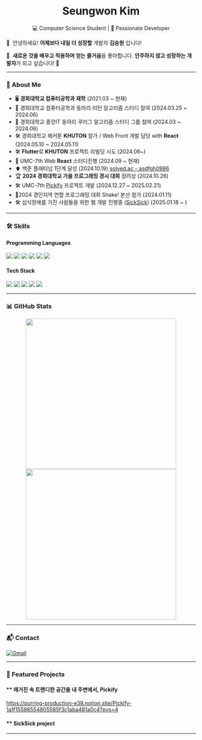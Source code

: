 <h1 align="center">Seungwon Kim</h1>
<p align="center">
  💻 Computer Science Student | 🚀 Passionate Developer

  🙌  안녕하세요! **어제보다 내일 더 성장할** 개발자 **김승원** 입니다!

👾  **새로운 것을 배우고 적용하며 얻는 즐거움**을 좋아합니다. **안주하지 않고 성장하는 개발자**가 되고 싶습니다! 🌱
</p>

---

### 📌 About Me  
- 🖥️ **경희대학교 컴퓨터공학과 재학**  (2021.03 ~ 현재)
- 📖 경희대학교 컴퓨터공학과 동아리 리턴 알고리즘 스터디 참여 (2024.03.25 ~ 2024.06)
- 📖 경희대학교 중앙IT 동아리 쿠러그 알고리즘 스터디 그룹 참여 (2024.03 ~ 2024.06)
- 🛠️ 경희대학교 해커톤 **KHUTON** 참가 / Web Front 개발 담당 with **React** (2024.05.10 ~ 2024.05.11)
- 🛠️ **Flutter**로 **KHUTON** 프로젝트 리빌딩 시도 (2024.06~)
- 📖 UMC-7th Web **React** 스터디진행 (2024.09 ~ 현재)
- ⬆️ 백준 플래티넘 1단계 달성 (2024.10.19) [solved.ac - asdfgh0986](https://solved.ac/profile/asdfgh0986)
- 🏆 **2024 경희대학교 가을 프로그래밍 경시 대회** 장려상 (2024.10.26)
- 🛠️ UMC-7th [Pickify](https://github.com/Team-Pickify/Pickfy-FE) 프로젝트 개발 (2024.12.27 ~ 2025.02.21)
- 🚩2024 경인지역 연합 프로그래밍 대회 Shake! 본선 참가 (2024.01.11)
- 🛠️ 섭식장애를 가진 사람들을 위한 웹 개발 진행중 ([SickSick](https://github.com/SickSickproject/SickSick-FE)) (2025.01.18 ~ )

---

### 🛠️ Skills  
#### **Programming Languages**  
<p align="left">
  <img src="https://img.shields.io/badge/C-00599C?style=for-the-badge&logo=c&logoColor=white">
  <img src="https://img.shields.io/badge/C%2B%2B-00599C?style=for-the-badge&logo=c%2B%2B&logoColor=white">
  <img src="https://img.shields.io/badge/Dart-0175C2?style=for-the-badge&logo=dart&logoColor=white">
  <img src="https://img.shields.io/badge/HTML-E34F26?style=for-the-badge&logo=html5&logoColor=white">
  <img src="https://img.shields.io/badge/CSS-1572B6?style=for-the-badge&logo=css3&logoColor=white">
  <img src="https://img.shields.io/badge/JavaScript-F7DF1E?style=for-the-badge&logo=javascript&logoColor=black">
</p>


#### **Tech Stack**  
<p align="left">
  <img src="https://img.shields.io/badge/React-61DAFB?style=for-the-badge&logo=react&logoColor=black">
  <img src="https://img.shields.io/badge/Flutter-02569B?style=for-the-badge&logo=flutter&logoColor=white">
  <img src="https://img.shields.io/badge/Kakao%20Maps-FFCD00?style=for-the-badge&logo=kakao&logoColor=black">
  <img src="https://img.shields.io/badge/Node.js-339933?style=for-the-badge&logo=nodedotjs&logoColor=white">
  <img src="https://img.shields.io/badge/MongoDB-47A248?style=for-the-badge&logo=mongodb&logoColor=white">
</p>



---

### 📊 GitHub Stats  
<p align="center">
  <img src="https://github-readme-stats.vercel.app/api?username=5eungwon&show_icons=true&theme=radical" width="400">
  <img src="https://github-readme-streak-stats.herokuapp.com/?user=5eungwon&theme=radical" width="400">
</p>

---

### 📬 Contact  
[![Gmail](https://img.shields.io/badge/Gmail-EA4335?style=for-the-badge&logo=gmail&logoColor=white)](mailto:kimseung0630@khu.ac.kr)  

---

### 🚀 Featured Projects  
#### ** 매거진 속 트렌디한 공간을 내 주변에서, Pickify
https://purring-production-e38.notion.site/Pickify-1a1f15586554805585f3c1aba481a0c4?pvs=4

#### ** SickSick project

---


